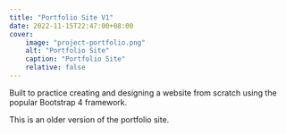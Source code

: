 ```yaml
---
title: "Portfolio Site V1"
date: 2022-11-15T22:47:00+08:00
cover:
    image: "project-portfolio.png"
    alt: "Portfolio Site"
    caption: "Portfolio Site"
    relative: false
---
```


Built to practice creating and designing a website from scratch using the popular Bootstrap 4 framework.

This is an older version of the portfolio site.
